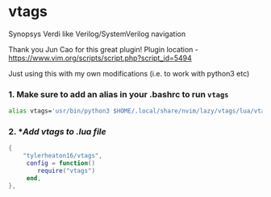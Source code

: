 # vtags
Synopsys Verdi like Verilog/SystemVerilog navigation

Thank you Jun Cao for this great plugin!
Plugin location - https://www.vim.org/scripts/script.php?script_id=5494

Just using this with my own modifications (i.e. to work with python3 etc)

### 1. **Make sure to add an alias in your .bashrc to run `vtags`**

```sh
alias vtags='usr/bin/python3 $HOME/.local/share/nvim/lazy/vtags/lua/vtags-3.11/vtags.py**
```

### 2. **Add vtags to *.lua file**

```lua
{
    "tylerheaton16/vtags",
     config = function()
        require("vtags")
     end,
},
```


